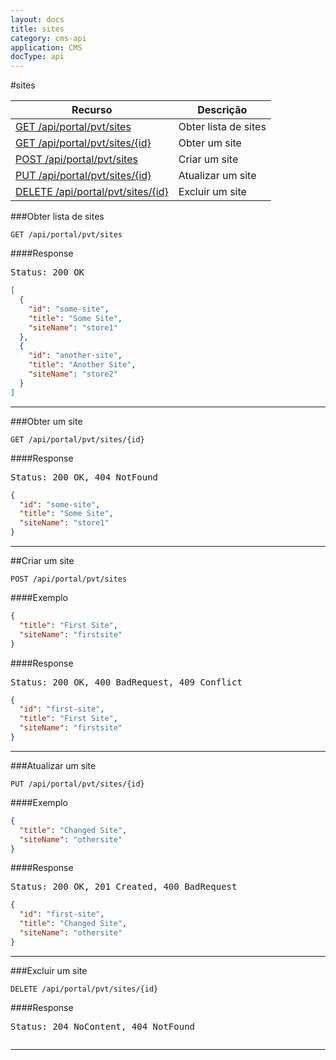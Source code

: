 ```yaml
---
layout: docs
title: sites
category: cms-api
application: CMS
docType: api
---
```


#sites

<table class="table">
  <thead>
    <tr>
      <th>Recurso</th>
      <th>Descrição</th>
    </tr>
  </thead>
  <tbody>
    <tr>
      <td><a href="#obter-lista-de-sites">GET /api/portal/pvt/sites</a></td>
      <td>Obter lista de sites</td>
    </tr>
    <tr>
      <td><a href="#obter-um-site">GET /api/portal/pvt/sites/{id}</a></td>
      <td>Obter um site</td>
    </tr>
    <tr>
      <td><a href="#criar-um-site">POST /api/portal/pvt/sites</a></td>
      <td>Criar um site</td>
    </tr>
    <tr>
      <td><a href="#atualizar-um-site">PUT /api/portal/pvt/sites/{id}</a></td>
      <td>Atualizar um site</td>
    </tr>
    <tr>
      <td><a href="#excluir-um-site">DELETE /api/portal/pvt/sites/{id}</a></td>
      <td>Excluir um site</td>
    </tr>
  </tbody>
</table>

###Obter lista de sites

```
GET /api/portal/pvt/sites
```

####Response
<pre class="headers">
Status: 200 OK
</pre>
```json
[
  {
    "id": "some-site",
    "title": "Some Site",
    "siteName": "store1"
  },
  {
    "id": "another-site",
    "title": "Another Site",
    "siteName": "store2"
  }
]
```

---

###Obter um site

```
GET /api/portal/pvt/sites/{id}
```

####Response
<pre class="headers">
Status: 200 OK, 404 NotFound
</pre>
```json
{
  "id": "some-site",
  "title": "Some Site",
  "siteName": "store1"
}
```
---

##Criar um site

```
POST /api/portal/pvt/sites
```

####Exemplo

```json
{
  "title": "First Site",
  "siteName": "firstsite"
}
```
####Response
<pre class="headers">
Status: 200 OK, 400 BadRequest, 409 Conflict
</pre>
```json
{
  "id": "first-site",
  "title": "First Site",
  "siteName": "firstsite"
}
```

---

###Atualizar um site

```
PUT /api/portal/pvt/sites/{id}
```

####Exemplo
```json
{
  "title": "Changed Site",
  "siteName": "othersite"
}
```

####Response
<pre class="headers">
Status: 200 OK, 201 Created, 400 BadRequest
</pre>
```json
{
  "id": "first-site",
  "title": "Changed Site",
  "siteName": "othersite"
}
```

---

###Excluir um site

```
DELETE /api/portal/pvt/sites/{id}
```

####Response
<pre class="headers">
Status: 204 NoContent, 404 NotFound
</pre>
<pre>
</pre> 
---

